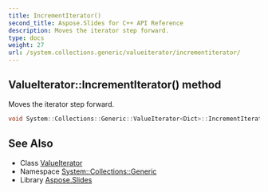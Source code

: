 ```yaml
---
title: IncrementIterator()
second_title: Aspose.Slides for C++ API Reference
description: Moves the iterator step forward.
type: docs
weight: 27
url: /system.collections.generic/valueiterator/incrementiterator/
---
```

## ValueIterator::IncrementIterator() method


Moves the iterator step forward.

```cpp
void System::Collections::Generic::ValueIterator<Dict>::IncrementIterator() override
```

## See Also

* Class [ValueIterator](../)
* Namespace [System::Collections::Generic](../../)
* Library [Aspose.Slides](../../../)